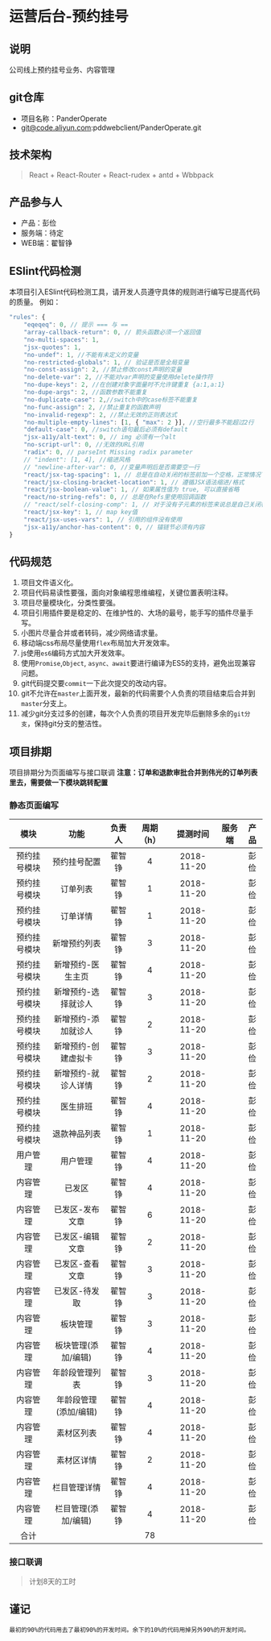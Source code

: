 # 运营后台-预约挂号


## 说明
公司线上预约挂号业务、内容管理

## git仓库
- 项目名称：PanderOperate
- git@code.aliyun.com:pddwebclient/PanderOperate.git

## 技术架构
> React + React-Router + React-rudex + antd + Wbbpack

## 产品参与人
- 产品：彭俭
- 服务端：待定
- WEB端：翟智铮

## ESlint代码检测
本项目引入ESlint代码检测工具，请开发人员遵守具体的规则进行编写已提高代码的质量。
例如：

```javascript
"rules": {
    "eqeqeq": 0, // 提示 === 与 ==
    "array-callback-return": 0, // 箭头函数必须一个返回值
    "no-multi-spaces": 1,
    "jsx-quotes": 1,
    "no-undef": 1, //不能有未定义的变量
    "no-restricted-globals": 1, // 验证是否是全局变量
    "no-const-assign": 2, //禁止修改const声明的变量
    "no-delete-var": 2, //不能对var声明的变量使用delete操作符
    "no-dupe-keys": 2, //在创建对象字面量时不允许键重复 {a:1,a:1}
    "no-dupe-args": 2, //函数参数不能重复
    "no-duplicate-case": 2,//switch中的case标签不能重复
    "no-func-assign": 2, //禁止重复的函数声明
    "no-invalid-regexp": 2, //禁止无效的正则表达式
    "no-multiple-empty-lines": [1, { "max": 2 }], //空行最多不能超过2行
    "default-case": 0, //switch语句最后必须有default
    "jsx-a11y/alt-text": 0, // img 必须有一个alt
    "no-script-url": 0, //无效的URL引用
    "radix": 0, // parseInt Missing radix parameter
    // "indent": [1, 4], //缩进风格
    // "newline-after-var": 0, //变量声明后是否需要空一行
    "react/jsx-tag-spacing": 1, // 总是在自动关闭的标签前加一个空格，正常情况下也不需要换行
    "react/jsx-closing-bracket-location": 1, // 遵循JSX语法缩进/格式
    "react/jsx-boolean-value": 1, // 如果属性值为 true, 可以直接省略
    "react/no-string-refs": 0, // 总是在Refs里使用回调函数
    // "react/self-closing-comp": 1, // 对于没有子元素的标签来说总是自己关闭标签
    "react/jsx-key": 1, // map key值
    "react/jsx-uses-vars": 1, // 引用的组件没有使用
    "jsx-a11y/anchor-has-content": 0, // 锚链节必须有内容
}
```

## 代码规范
1. 项目文件语义化。
2. 项目代码易读性要强，面向对象编程思维编程，关键位置表明注释。
3. 项目尽量模块化，分类性要强。
4. 项目引用插件要是稳定的、在维护性的、大场的最号，能手写的插件尽量手写。
5. 小图片尽量合并或者转码，减少网络请求量。
6. 移动端css布局尽量使用`flex`布局加大开发效率。
7. js使用`es6`编码方式加大开发效率。
8. 使用`Promise`,`Object`, `async、await`要进行编译为ES5的支持，避免出现兼容问题。
9. git代码提交要`commit`一下此次提交的改动内容。
10. git不允许在`master`上面开发，最新的代码需要个人负责的项目结束后合并到`master`分支上。
11. 减少git分支过多的创建，每次个人负责的项目开发完毕后删除多余的`git分支`，保持git分支的整洁性。

## 项目排期
项目排期分为页面编写与接口联调
**注意：订单和退款审批合并到伟光的订单列表里去，需要做一下模块跳转配置**

### 静态页面编写
| 模块 | 功能 | 负责人 | 周期（h）| 提测时间 | 服务端 | 产品 |
| :--: | :--: | :--: | :--: | :--: | :--: | :--: |
| 预约挂号模块 | 预约挂号配置 | 翟智铮 | 4 | 2018-11-20 |  | 彭俭 |
| 预约挂号模块 | 订单列表 | 翟智铮 | 1 | 2018-11-20 |  | 彭俭 |
| 预约挂号模块 | 订单详情 | 翟智铮 | 1 | 2018-11-20 |  | 彭俭 |
| 预约挂号模块 | 新增预约列表 | 翟智铮 | 3 | 2018-11-20 |  | 彭俭 |
| 预约挂号模块 | 新增预约-医生主页 | 翟智铮 | 4 | 2018-11-20 |  | 彭俭 |
| 预约挂号模块 | 新增预约-选择就诊人 | 翟智铮 | 3 | 2018-11-20 |  | 彭俭 |
| 预约挂号模块 | 新增预约-添加就诊人 | 翟智铮 | 2 | 2018-11-20 |  | 彭俭 |
| 预约挂号模块 | 新增预约-创建虚拟卡 | 翟智铮 | 3 | 2018-11-20 |  | 彭俭 |
| 预约挂号模块 | 新增预约-就诊人详情 | 翟智铮 | 2 | 2018-11-20 |  | 彭俭 |
| 预约挂号模块 | 医生排班 | 翟智铮 | 4 | 2018-11-20 |  | 彭俭 |
| 预约挂号模块 | 退款神品列表 | 翟智铮 | 1 | 2018-11-20 |  | 彭俭 |
| 用户管理 | 用户管理 | 翟智铮 | 4 | 2018-11-20 |  | 彭俭 |
| 内容管理 | 已发区 | 翟智铮 | 4 | 2018-11-20 |  | 彭俭 |
| 内容管理 | 已发区-发布文章 | 翟智铮 | 6 | 2018-11-20 |  | 彭俭 |
| 内容管理 | 已发区-编辑文章 | 翟智铮 | 2 | 2018-11-20 |  | 彭俭 |
| 内容管理 | 已发区-查看文章 | 翟智铮 | 3 | 2018-11-20 |  | 彭俭 |
| 内容管理 | 已发区-待发取 | 翟智铮 | 3 | 2018-11-20 |  | 彭俭 |
| 内容管理 | 板块管理 | 翟智铮 | 3 | 2018-11-20 |  | 彭俭 |
| 内容管理 | 板块管理(添加/编辑) | 翟智铮 | 4 | 2018-11-20 |  | 彭俭 |
| 内容管理 | 年龄段管理列表 | 翟智铮 | 3 | 2018-11-20 |  | 彭俭 |
| 内容管理 | 年龄段管理(添加/编辑)| 翟智铮 | 4 | 2018-11-20 |  | 彭俭 |
| 内容管理 | 素材区列表 | 翟智铮 | 4 | 2018-11-20 |  | 彭俭 |
| 内容管理 | 素材区详情 | 翟智铮 | 2 | 2018-11-20 |  | 彭俭 |
| 内容管理 | 栏目管理详情 | 翟智铮 | 4 | 2018-11-20 |  | 彭俭 |
| 内容管理 | 栏目管理(添加/编辑) | 翟智铮 | 4 | 2018-11-20 |  | 彭俭 |
| 合计 |  |  | 78 |  |  |  |

### 接口联调
>计划8天的工时

## 谨记
```text
最初的90%的代码用去了最初90%的开发时间。余下的10%的代码用掉另外90%的开发时间。
```